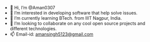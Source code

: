 - 👋 Hi, I’m @Aman0307
- 👀 I’m interested in developing software that help solve issues.
- 🌱 I’m currently learning BTech. from IIIT Nagpur, India.
- 🚀 I’m looking to collaborate on any cool open source projects and different technologies.
- 📫 Email-id: amansingh5123@gmail.com 

<!---
Aman0307/Aman0307 is a ✨ special ✨ repository because its `README.md` (this file) appears on your GitHub profile.
You can click the Preview link to take a look at your changes.
--->
